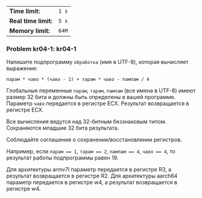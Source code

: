 |                      |       |
|----------------------|-------|
| **Time limit:**      | `1 s` |
| **Real time limit:** | `5 s` |
| **Memory limit:**    | `64M` |


### Problem kr04-1: kr04-1

Напишите подпрограмму `обработка` (имя в UTF-8), которая
вычисляет выражение:

    
    
    парам * чаво * (чаво - 1) + тарам * чаво - пампам / 4

Глобальные переменные `парам`, `тарам`, `пампам` (все имена в
UTF-8) имеют размер 32 бита и должны быть определены в вашей
программе. Параметр `чаво` передается в регистре ECX. Результат
возвращается в регистре ECX.

Все вычисления ведутся над 32-битным беззнаковым типом.
Сохраняются младшие 32 бита результата.

Соблюдайте соглашения о сохранении/восстановлении регистров.

Например, если `парам == 1`, `тарам == 2`, `пампам == 4`, `чаво
== 4`, то результат работы подпрограммы равен 19.

Для архитектуры armv7l параметр передается в регистре R3, а
результат возвращается в регистре R2. Для архитектуры aarch64
параметр передается в регистре w4, а результат возвращается в
регистре w4.

